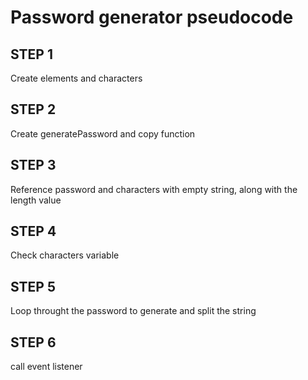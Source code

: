 # Password generator pseudocode

## STEP 1

Create elements and characters

## STEP 2

Create generatePassword and copy function


## STEP 3

Reference password  and characters with empty string, along with the length value

## STEP 4

Check characters variable

## STEP 5

Loop throught the password to generate and split the string

## STEP 6
call event listener